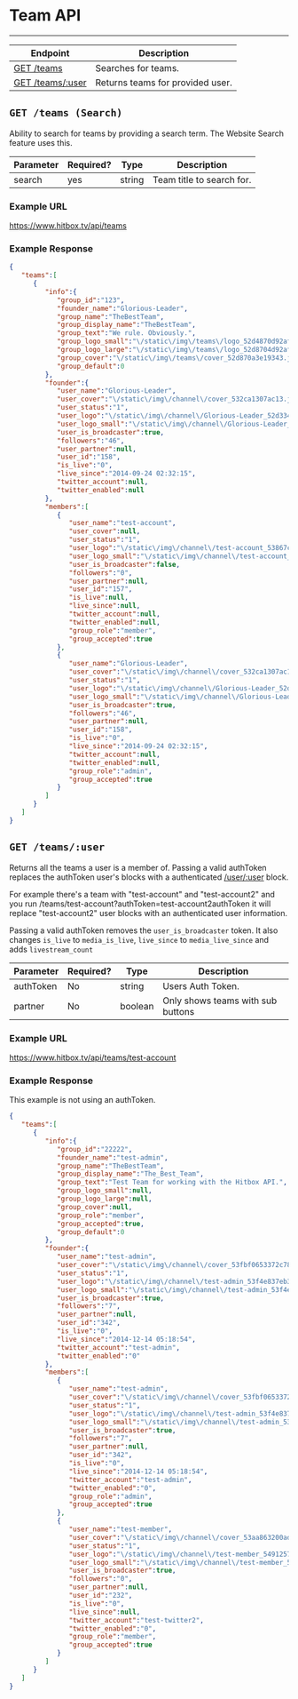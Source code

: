 # Team API
***

| Endpoint | Description |
| ---- | --------------- |
| [GET /teams](/team/teams.md#get-teams-search) | Searches for teams. |
| [GET /teams/:user](/team/teams.md#get-teamsuser) | Returns teams for provided user. |

## `GET /teams (Search)`

Ability to search for teams by providing a search term. The Website Search feature uses this.

| Parameter | Required? | Type | Description |
| ---- | ----- | ---- | ----- |
| search | yes | string | Team title to search for. | 

### Example URL

https://www.hitbox.tv/api/teams

### Example Response 

```json
{
   "teams":[
      {
         "info":{
            "group_id":"123",
            "founder_name":"Glorious-Leader",
            "group_name":"TheBestTeam",
            "group_display_name":"TheBestTeam",
            "group_text":"We rule. Obviously.",
            "group_logo_small":"\/static\/img\/teams\/logo_52d4870d92afaa_small.jpg",
            "group_logo_large":"\/static\/img\/teams\/logo_52d8704d92afaa_large.jpg",
            "group_cover":"\/static\/img\/teams\/cover_52d870a3e19343.jpg",
            "group_default":0
         },
         "founder":{
            "user_name":"Glorious-Leader",
            "user_cover":"\/static\/img\/channel\/cover_532ca1307ac13.jpg",
            "user_status":"1",
            "user_logo":"\/static\/img\/channel\/Glorious-Leader_52d334823811d_large.png",
            "user_logo_small":"\/static\/img\/channel\/Glorious-Leader_52d334823811d_small.png",
            "user_is_broadcaster":true,
            "followers":"46",
            "user_partner":null,
            "user_id":"158",
            "is_live":"0",
            "live_since":"2014-09-24 02:32:15",
            "twitter_account":null,
            "twitter_enabled":null
         },
         "members":[
            {
               "user_name":"test-account",
               "user_cover":null,
               "user_status":"1",
               "user_logo":"\/static\/img\/channel\/test-account_53867c57ba993_large.jpg",
               "user_logo_small":"\/static\/img\/channel\/test-account_53867c57ba993_small.jpg",
               "user_is_broadcaster":false,
               "followers":"0",
               "user_partner":null,
               "user_id":"157",
               "is_live":null,
               "live_since":null,
               "twitter_account":null,
               "twitter_enabled":null,
               "group_role":"member",
               "group_accepted":true
            },
            {
               "user_name":"Glorious-Leader",
               "user_cover":"\/static\/img\/channel\/cover_532ca1307ac13.jpg",
               "user_status":"1",
               "user_logo":"\/static\/img\/channel\/Glorious-Leader_52d334823811d_large.png",
               "user_logo_small":"\/static\/img\/channel\/Glorious-Leader_52d334823811d_small.png",
               "user_is_broadcaster":true,
               "followers":"46",
               "user_partner":null,
               "user_id":"158",
               "is_live":"0",
               "live_since":"2014-09-24 02:32:15",
               "twitter_account":null,
               "twitter_enabled":null,
               "group_role":"admin",
               "group_accepted":true
            }
         ]
      }
   ]
}
```
## `GET /teams/:user`

Returns all the teams a user is a member of. Passing a valid authToken replaces the authToken user's blocks with a authenticated [/user/:user](index.md#get-useruser) block.

For example there's a team with "test-account" and "test-account2" and you run /teams/test-account?authToken=test-account2authToken it will replace "test-account2" user blocks with an authenticated user information.

Passing a valid authToken removes the `user_is_broadcaster` token. It also changes `is_live` to `media_is_live`, `live_since` to `media_live_since` and adds `livestream_count`

| Parameter | Required? | Type | Description |
| ---- | ----- | ---- | ----- |
| authToken | No | string | Users Auth Token. | 
| partner | No | boolean | Only shows teams with sub buttons |

### Example URL

https://www.hitbox.tv/api/teams/test-account

### Example Response 

This example is not using an authToken.
```json
{
   "teams":[
      {
         "info":{
            "group_id":"22222",
            "founder_name":"test-admin",
            "group_name":"TheBestTeam",
            "group_display_name":"The_Best_Team",
            "group_text":"Test Team for working with the Hitbox API.",
            "group_logo_small":null,
            "group_logo_large":null,
            "group_cover":null,
            "group_role":"member",
            "group_accepted":true,
            "group_default":0
         },
         "founder":{
            "user_name":"test-admin",
            "user_cover":"\/static\/img\/channel\/cover_53fbf0653372c78.png",
            "user_status":"1",
            "user_logo":"\/static\/img\/channel\/test-admin_53f4e837eb388_large.png",
            "user_logo_small":"\/static\/img\/channel\/test-admin_53f4e837eb388_small.png",
            "user_is_broadcaster":true,
            "followers":"7",
            "user_partner":null,
            "user_id":"342",
            "is_live":"0",
            "live_since":"2014-12-14 05:18:54",
            "twitter_account":"test-admin",
            "twitter_enabled":"0"
         },
         "members":[
            {
               "user_name":"test-admin",
               "user_cover":"\/static\/img\/channel\/cover_53fbf0653372c78.png",
               "user_status":"1",
               "user_logo":"\/static\/img\/channel\/test-admin_53f4e837eb388_large.png",
               "user_logo_small":"\/static\/img\/channel\/test-admin_53f4e837eb388_small.png",
               "user_is_broadcaster":true,
               "followers":"7",
               "user_partner":null,
               "user_id":"342",
               "is_live":"0",
               "live_since":"2014-12-14 05:18:54",
               "twitter_account":"test-admin",
               "twitter_enabled":"0",
               "group_role":"admin",
               "group_accepted":true
            },
            {
               "user_name":"test-member",
               "user_cover":"\/static\/img\/channel\/cover_53aa863200ade74.png",
               "user_status":"1",
               "user_logo":"\/static\/img\/channel\/test-member_549125715fb44_large.png",
               "user_logo_small":"\/static\/img\/channel\/test-member_549125715fb44_small.png",
               "user_is_broadcaster":true,
               "followers":"0",
               "user_partner":null,
               "user_id":"232",
               "is_live":"0",
               "live_since":null,
               "twitter_account":"test-twitter2",
               "twitter_enabled":"0",
               "group_role":"member",
               "group_accepted":true
            }
         ]
      }
   ]
}
```
